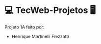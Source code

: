 # :computer: TecWeb-Projetos :desktop_computer:

Projeto 1A feito por:
- Henrique Martinelli Frezzatti
